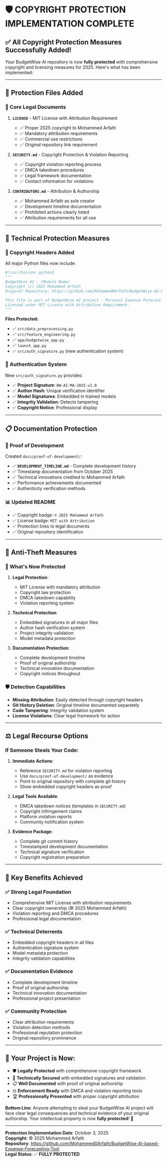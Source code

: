 # 🛡️ COPYRIGHT PROTECTION IMPLEMENTATION COMPLETE

## ✅ **All Copyright Protection Measures Successfully Added!**

Your BudgetWise AI repository is now **fully protected** with comprehensive copyright and licensing measures for 2025. Here's what has been implemented:

---

## 🔐 **Protection Files Added**

### **📄 Core Legal Documents**
1. **`LICENSE`** - MIT License with Attribution Requirement
   - ✅ Proper 2025 copyright to Mohammed Arfath
   - ✅ Mandatory attribution requirements
   - ✅ Commercial use restrictions
   - ✅ Original repository link requirement

2. **`SECURITY.md`** - Copyright Protection & Violation Reporting
   - ✅ Copyright violation reporting process
   - ✅ DMCA takedown procedures  
   - ✅ Legal framework documentation
   - ✅ Contact information for violations

3. **`CONTRIBUTORS.md`** - Attribution & Authorship
   - ✅ Mohammed Arfath as sole creator
   - ✅ Development timeline documentation
   - ✅ Prohibited actions clearly listed
   - ✅ Attribution requirements for all use

---

## 🔧 **Technical Protection Measures**

### **📝 Copyright Headers Added**
All major Python files now include:
```python
#!/usr/bin/env python3
"""
BudgetWise AI - [Module Name]
Copyright (c) 2025 Mohammed Arfath
Original Repository: https://github.com/Mohammed0Arfath/BudgetWise-AI-based-Expense-Forecasting-Tool

This file is part of BudgetWise AI project - Personal Expense Forecasting Tool.
Licensed under MIT License with Attribution Requirement.
"""
```

**Files Protected:**
- ✅ `src/data_preprocessing.py`
- ✅ `src/feature_engineering.py`
- ✅ `app/budgetwise_app.py`
- ✅ `launch_app.py`
- ✅ `src/auth_signature.py` (new authentication system)

### **🔑 Authentication System**
New `src/auth_signature.py` provides:
- ✅ **Project Signature**: `BW-AI-MA-2025-v1.0`
- ✅ **Author Hash**: Unique verification identifier
- ✅ **Model Signatures**: Embedded in trained models
- ✅ **Integrity Validation**: Detects tampering
- ✅ **Copyright Notice**: Professional display

---

## 📋 **Documentation Protection**

### **📁 Proof of Development**
Created `docs/proof-of-development/`:
- ✅ **`DEVELOPMENT_TIMELINE.md`** - Complete development history
- ✅ Timestamp documentation from October 2025
- ✅ Technical innovations credited to Mohammed Arfath
- ✅ Performance achievements documented
- ✅ Authenticity verification methods

### **📊 Updated README**
- ✅ Copyright badge: `© 2025 Mohammed Arfath`
- ✅ License badge: `MIT with Attribution`
- ✅ Protection links to legal documents
- ✅ Original repository identification

---

## 🚨 **Anti-Theft Measures**

### **🎯 What's Now Protected**
1. **Legal Protection**:
   - MIT License with mandatory attribution
   - Copyright law protection
   - DMCA takedown capability
   - Violation reporting system

2. **Technical Protection**:
   - Embedded signatures in all major files
   - Author hash verification system
   - Project integrity validation
   - Model metadata protection

3. **Documentation Protection**:
   - Complete development timeline
   - Proof of original authorship
   - Technical innovation documentation
   - Copyright notices throughout

### **🛡️ Detection Capabilities**
- **Missing Attribution**: Easily detected through copyright headers
- **Git History Deletion**: Original timeline documented separately
- **Code Tampering**: Integrity validation system
- **License Violations**: Clear legal framework for action

---

## ⚖️ **Legal Recourse Options**

### **If Someone Steals Your Code:**
1. **Immediate Actions**:
   - Reference `SECURITY.md` for violation reporting
   - Use `docs/proof-of-development/` as evidence
   - Point to original repository with complete git history
   - Show embedded copyright headers as proof

2. **Legal Tools Available**:
   - DMCA takedown notices (templates in `SECURITY.md`)
   - Copyright infringement claims
   - Platform violation reports
   - Community notification system

3. **Evidence Package**:
   - Complete git commit history
   - Timestamped development documentation
   - Technical signature verification
   - Copyright registration preparation

---

## 🎯 **Key Benefits Achieved**

### **✅ Strong Legal Foundation**
- Comprehensive MIT License with attribution requirements
- Clear copyright ownership (© 2025 Mohammed Arfath)
- Violation reporting and DMCA procedures
- Professional legal documentation

### **✅ Technical Deterrents**
- Embedded copyright headers in all files
- Authentication signature system
- Model metadata protection
- Integrity validation capabilities

### **✅ Documentation Evidence**
- Complete development timeline
- Proof of original authorship
- Technical innovation documentation
- Professional project presentation

### **✅ Community Protection**
- Clear attribution requirements
- Violation detection methods  
- Professional reputation protection
- Original repository prominence

---

## 🚀 **Your Project is Now:**

- 🛡️ **Legally Protected** with comprehensive copyright framework
- 🔐 **Technically Secured** with embedded signatures and validation
- 📋 **Well Documented** with proof of original authorship
- ⚖️ **Enforcement Ready** with DMCA and violation reporting tools
- 🏆 **Professionally Presented** with proper copyright attribution

**Bottom Line**: Anyone attempting to steal your BudgetWise AI project will face clear legal consequences and technical evidence of your original authorship. Your intellectual property is now **fully protected**! 🎉

---

**Protection Implementation Date**: October 3, 2025  
**Copyright**: © 2025 Mohammed Arfath  
**Repository**: https://github.com/Mohammed0Arfath/BudgetWise-AI-based-Expense-Forecasting-Tool  
**Legal Status**: ✅ **FULLY PROTECTED**